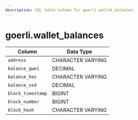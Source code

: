 ```yaml
---
description: SQL table schema for goerli.wallet_balances
---
```


# goerli.wallet\_balances

| Column            | Data Type         |
| ----------------- | ----------------- |
| `address`         | CHARACTER VARYING |
| `balance_gwei`    | DECIMAL           |
| `balance_hex`     | CHARACTER VARYING |
| `balance_usd`     | DECIMAL           |
| `block_timestamp` | BIGINT            |
| `block_number`    | BIGINT            |
| `block_hash`      | CHARACTER VARYING |

